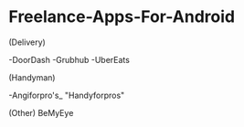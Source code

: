 # Freelance-Apps-For-Android

(Delivery)

-DoorDash
-Grubhub
-UberEats

(Handyman)

-Angiforpro's_ "Handyforpros"

(Other)
BeMyEye
